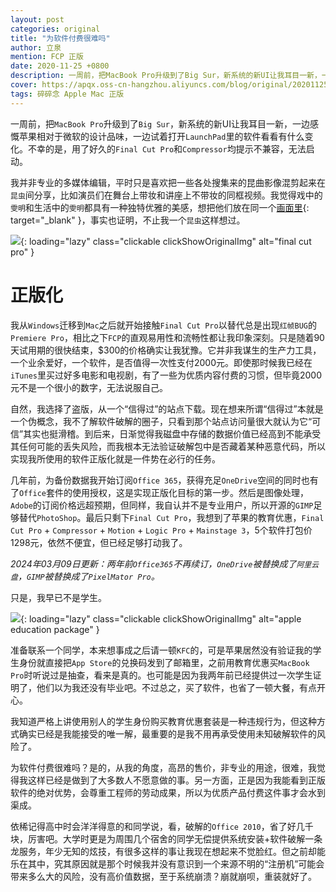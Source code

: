 ```yaml
---
layout: post
categories: original
title: "为软件付费很难吗"
author: 立泉
mention: FCP 正版
date: 2020-11-25 +0800
description: 一周前，把MacBook Pro升级到了Big Sur，新系统的新UI让我耳目一新，一边感慨苹果相对于微软的设计品味，一边试着打开LaunchPad里的软件看看有什么变化。不幸的是，用了好久的Final Cut Pro和Compressor均提示不兼容，无法启动。
cover: https://apqx.oss-cn-hangzhou.aliyuncs.com/blog/original/20201125/fcp_shantaohong.jpg
tags: 碎碎念 Apple Mac 正版
---
```


一周前，把`MacBook Pro`升级到了`Big Sur`，新系统的新UI让我耳目一新，一边感慨苹果相对于微软的设计品味，一边试着打开`LaunchPad`里的软件看看有什么变化。不幸的是，用了好久的`Final Cut Pro`和`Compressor`均提示不兼容，无法启动。

我并非专业的多媒体编辑，平时只是喜欢把一些各处搜集来的昆曲影像混剪起来在`昆虫`间分享，比如演员们在舞台上带妆和讲座上不带妆的同框视频。我觉得戏中的`雯明`和生活中的`雯明`都具有一种独特优雅的美感，想把他们放在同一个[画面里](https://www.bilibili.com/video/BV1KF411L73D){: target="_blank" }，事实也证明，不止我一个`昆虫`这样想过。

![](https://apqx.oss-cn-hangzhou.aliyuncs.com/blog/original/20201125/fcp_shantaohong.jpg){: loading="lazy" class="clickable clickShowOriginalImg" alt="final cut pro" }

# 正版化

我从`Windows`迁移到`Mac`之后就开始接触`Final Cut Pro`以替代总是出现`红帧BUG`的`Premiere Pro`，相比之下`FCP`的直观易用性和流畅性都让我印象深刻。只是随着90天试用期的很快结束，$300的价格确实让我犹豫。它并非我谋生的生产力工具，一个业余爱好，一个软件，是否值得一次性支付2000元。即使那时候我已经在`iTunes`里买过好多电影和电视剧，有了一些为优质内容付费的习惯，但毕竟2000元不是一个很小的数字，无法说服自己。

自然，我选择了盗版，从一个“信得过”的站点下载。现在想来所谓“信得过”本就是一个伪概念，我不了解软件破解的圈子，只看到那个站点访问量很大就认为它“可信”其实也挺滑稽。到后来，日渐觉得我磁盘中存储的数据价值已经高到不能承受其任何可能的丢失风险，而我根本无法验证破解包中是否藏着某种恶意代码，所以实现我所使用的软件正版化就是一件势在必行的任务。

几年前，为备份数据我开始订阅`Office 365`，获得充足`OneDrive`空间的同时也有了`Office`套件的使用授权，这是实现正版化目标的第一步。然后是图像处理，`Adobe`的订阅价格远超预期，但同样，我自认并不是专业用户，所以开源的`GIMP`足够替代`PhotoShop`。最后只剩下`Final Cut Pro`，我想到了苹果的教育优惠，`Final Cut Pro` + `Compressor` + `Motion` + `Logic Pro` + `Mainstage 3`，5个软件打包价1298元，依然不便宜，但已经足够打动我了。

*2024年03月09日更新：两年前`Office365`不再续订，`OneDrive`被替换成了`阿里云盘`，`GIMP`被替换成了`PixelMator Pro`。*

只是，我早已不是学生。

![](https://apqx.oss-cn-hangzhou.aliyuncs.com/blog/original/20201125/fcp_jiaoyu.jpg){: loading="lazy" class="clickable clickShowOriginalImg" alt="apple education package" }

准备联系一个同学，本来想事成之后请一顿`KFC`的，可是苹果居然没有验证我的学生身份就直接把`App Store`的兑换码发到了邮箱里，之前用教育优惠买`MacBook Pro`时听说过是抽查，看来是真的。也可能是因为我两年前已经提供过一次学生证明了，他们以为我还没有毕业吧。不过总之，买了软件，也省了一顿大餐，有点开心。

我知道严格上讲使用别人的学生身份购买教育优惠套装是一种违规行为，但这种方式确实已经是我能接受的唯一解，最重要的是我不用再承受使用未知破解软件的风险了。

为软件付费很难吗？是的，从我的角度，高昂的售价，非专业的用途，很难，我觉得我这样已经是做到了大多数人不愿意做的事。另一方面，正是因为我能看到正版软件的绝对优势，会尊重工程师的劳动成果，所以为优质产品付费这件事才会水到渠成。

依稀记得高中时会洋洋得意的和同学说，看，破解的`Office 2010`，省了好几千块，厉害吧。大学时更是为周围几个宿舍的同学无偿提供系统安装+软件破解一条龙服务，年少无知的炫技，有很多这样的事让我现在想起来不觉脸红。但之前却能乐在其中，究其原因就是那个时候我并没有意识到一个来源不明的“注册机”可能会带来多么大的风险，没有高价值数据，至于系统崩溃？崩就崩呗，重装就好了。